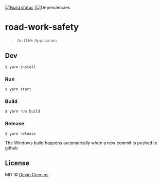 [![Build status](https://ci.appveyor.com/api/projects/status/hci24bpecbh8y00j/branch/master?svg=true)](https://ci.appveyor.com/project/dCremins/rw-safety/branch/master)
[![Dependencies](https://david-dm.org/dCremins/rw-safety.svg)

# road-work-safety

> An ITRE Application

## Dev

```
$ yarn install
```

### Run

```
$ yarn start
```

### Build

```
$ yarn run build
```

### Release

```
$ yarn release
```
The Windows build happens automatically when a new commit is pushed to github


## License

MIT © [Devin Cremins](http://octopusoddments.com)
